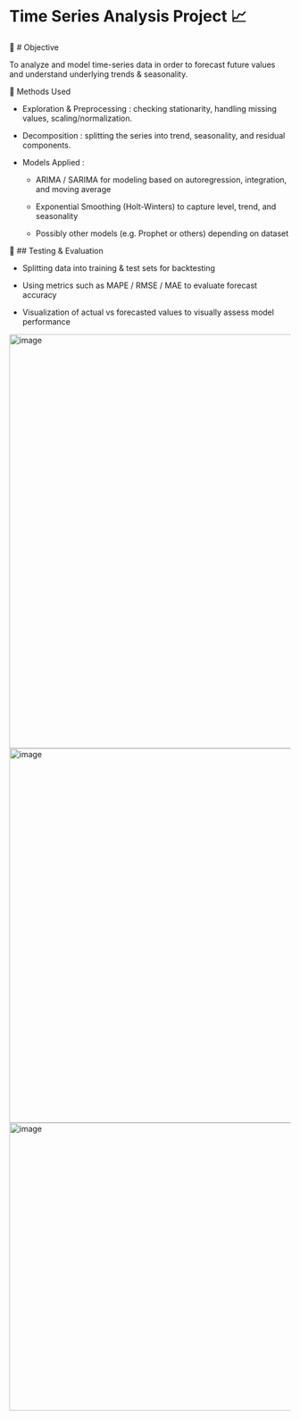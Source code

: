 # Time Series Analysis Project 📈
🎯 # Objective

To analyze and model time-series data in order to forecast future values and understand underlying trends & seasonality.

🔎 Methods Used

- Exploration & Preprocessing : checking stationarity, handling missing values, scaling/normalization.

- Decomposition : splitting the series into trend, seasonality, and residual components.

- Models Applied :

  - ARIMA / SARIMA for modeling based on autoregression, integration, and moving average
  
  - Exponential Smoothing (Holt-Winters) to capture level, trend, and seasonality
  
  - Possibly other models (e.g. Prophet or others) depending on dataset

🧪 ## Testing & Evaluation

- Splitting data into training & test sets for backtesting

- Using metrics such as MAPE / RMSE / MAE to evaluate forecast accuracy

- Visualization of actual vs forecasted values to visually assess model performance

<img width="1112" height="741" alt="image" src="https://github.com/user-attachments/assets/46e00ffd-bb7b-4629-b8a1-9ce870314a59" />

<img width="930" height="670" alt="image" src="https://github.com/user-attachments/assets/32383113-5381-4207-b804-1d08de6be53f" />

<img width="974" height="515" alt="image" src="https://github.com/user-attachments/assets/5b7240e4-8144-4ffc-af12-47219f3641f9" />



